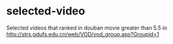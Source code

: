 selected-video
==============

Selected videos  that ranked in douban movie greater than  5.5  in http://strs.gdufs.edu.cn/web/VOD/vod_group.asp?Groupid=1
